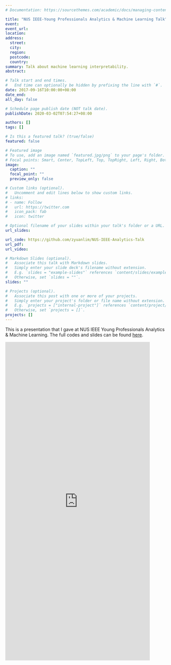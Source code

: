 ```yaml
---
# Documentation: https://sourcethemes.com/academic/docs/managing-content/

title: "NUS IEEE-Young Professionals Analytics & Machine Learning Talk"
event:
event_url:
location:
address:
  street:
  city:
  region:
  postcode:
  country:
summary: Talk about machine learning interpretability.
abstract:

# Talk start and end times.
#   End time can optionally be hidden by prefixing the line with `#`.
date: 2017-09-16T10:00:00+08:00
date_end: 
all_day: false

# Schedule page publish date (NOT talk date).
publishDate: 2020-03-02T07:54:27+08:00

authors: []
tags: []

# Is this a featured talk? (true/false)
featured: false

# Featured image
# To use, add an image named `featured.jpg/png` to your page's folder. 
# Focal points: Smart, Center, TopLeft, Top, TopRight, Left, Right, BottomLeft, Bottom, BottomRight.
image:
  caption: ""
  focal_point: ""
  preview_only: false

# Custom links (optional).
#   Uncomment and edit lines below to show custom links.
# links:
# - name: Follow
#   url: https://twitter.com
#   icon_pack: fab
#   icon: twitter

# Optional filename of your slides within your talk's folder or a URL.
url_slides:

url_code: https://github.com/zyuanlim/NUS-IEEE-Analytics-Talk
url_pdf:
url_video:

# Markdown Slides (optional).
#   Associate this talk with Markdown slides.
#   Simply enter your slide deck's filename without extension.
#   E.g. `slides = "example-slides"` references `content/slides/example-slides.md`.
#   Otherwise, set `slides = ""`.
slides: ""

# Projects (optional).
#   Associate this post with one or more of your projects.
#   Simply enter your project's folder or file name without extension.
#   E.g. `projects = ["internal-project"]` references `content/project/deep-learning/index.md`.
#   Otherwise, set `projects = []`.
projects: []
---
```


This is a presentation that I gave at NUS IEEE Young Professionals Analytics & Machine Learning. The full codes and slides can be found [here](https://github.com/zyuanlim/NUS-IEEE-Analytics-Talk).

<iframe
       src="https://nbviewer.jupyter.org/github/zyuanlim/NUS-IEEE-Analytics-Talk/blob/8ad155d14ec5857a1e7853e7951fafcca94b9460/PeekingIntoTheBlackBox.ipynb"
       width="90%"
       height="1000px"
       style="border:none;">
 </iframe>
